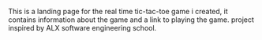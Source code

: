 This is a landing page for the real time tic-tac-toe game i created, it contains information about
the game and a link to playing the game.
project inspired by ALX software engineering school.
